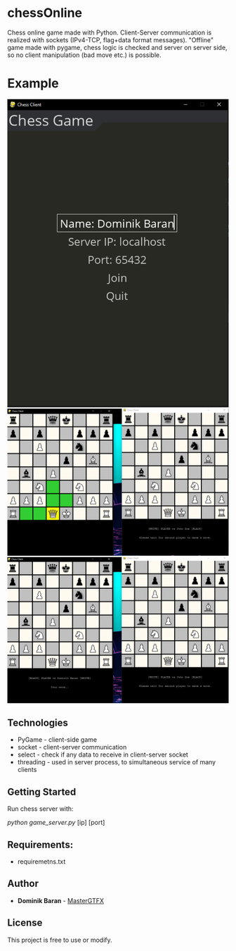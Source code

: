 # chessOnline
Chess online game made with Python. Client-Server communication is realized with sockets (IPv4-TCP, flag+data format messages). "Offline" game made with pygame, chess logic is checked and server on server side, so no client manipulation (bad move etc.) is possible.

# Example
![game 1](game1.PNG?raw=true "Example")
![game 2](game2.PNG?raw=true "Example")
![game 3](game3.PNG?raw=true "Example")
## Technologies
- PyGame - client-side game
- socket - client-server communication
- select - check if any data to receive in client-server socket
- threading - used in server process, to simultaneous service of many clients

## Getting Started
Run chess server with: 

*python game_server.py* [ip] [port]

## Requirements:
* requiremetns.txt

## Author
* **Dominik Baran** - [MasterGTFX](https://github.com/MasterGTFX)

## License
This project is free to use or modify.
